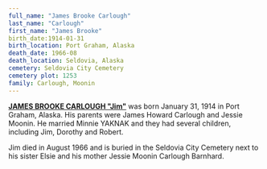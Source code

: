 ```yaml
---
full_name: "James Brooke Carlough"
last_name: "Carlough"
first_name: "James Brooke"
birth_date:1914-01-31
birth_location: Port Graham, Alaska
death_date: 1966-08
death_location: Seldovia, Alaska
cemetery: Seldovia City Cemetery
cemetery plot: 1253
family: Carlough, Moonin
---
```


[**JAMES BROOKE CARLOUGH "Jim"**](../_families/Carlough_Family.md) was born January 31, 1914 in Port Graham, Alaska. His parents were James Howard Carlough and Jessie Moonin. He married Minnie YAKNAK and they had several children, including Jim, Dorothy and Robert. 

Jim died in August 1966 and is buried in the Seldovia City Cemetery next to his sister Elsie and his mother Jessie Moonin Carlough Barnhard.




